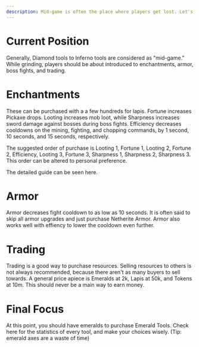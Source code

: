 ```yaml
---
description: Mid-game is often the place where players get lost. Let's fix that!
---
```


# Current Position

Generally, Diamond tools to Inferno tools are considered as "mid-game." While grinding, players should be about introduced to enchantments, armor, boss fights, and trading. 

# Enchantments

These can be purchased with a a few hundreds for lapis. Fortune increases Pickaxe drops. Looting increases mob loot, while Sharpness increases sword damage against bosses during boss fights. Efficiency decreases cooldowns on the mining, fighting, and chopping commands, by 1 second, 10 seconds, and 15 seconds, respectively.

The suggested order of purchase is Looting 1, Fortune 1, Looting 2, Fortune 2, Efficiency, Looting 3, Fortune 3, Sharpness 1, Sharpness 2, Sharpness 3. This order can be altered to personal preference.

The detailed guide can be seen here.

# Armor

Armor decreases fight cooldown to as low as 10 seconds. It is often said to skip all armor upgrades and just purchase Netherite Armor. Armor also works well with effiency to lower the cooldown even further.

# Trading

Trading is a good way to purchase resources. Selling resources to others is not always recommended, because there aren't as many buyers to sell towards. A general price apiece is Emeralds at 2k, Lapis at 50k, and Tokens at 10m. This should never be a main way to earn money.

# Final Focus

At this point, you should have emeralds to purchase Emerald Tools. Check here for the statistics of every tool, and make your choices wisely. (Tip: emerald axes are a waste of time)